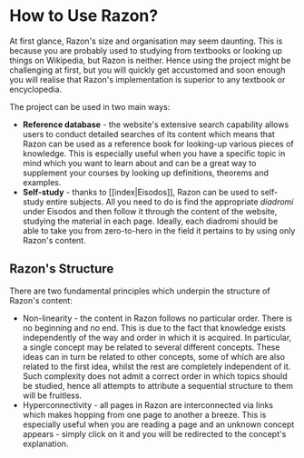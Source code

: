 # How to Use Razon?

At first glance, Razon's size and organisation may seem daunting. This is because you are probably used to studying from textbooks or looking up things on Wikipedia, but Razon is neither. Hence using the project might be challenging at first, but you will quickly get accustomed and soon enough you will realise that Razon's implementation is superior to any textbook or encyclopedia.

The project can be used in two main ways:
- **Reference database** - the website's extensive search capability allows users to conduct detailed searches of its content which means that Razon can be used as a reference book for looking-up various pieces of knowledge. This is especially useful when you have a specific topic in mind which you want to learn about and can be a great way to supplement your courses by looking up definitions, theorems and examples.
- **Self-study** - thanks to [[index|Eisodos]], Razon can be used to self-study entire subjects. All you need to do is find the appropriate *diadromi* under Eisodos and then follow it through the content of the website, studying the material in each page. Ideally, each diadromi should be able to take you from zero-to-hero in the field it pertains to by using only Razon's content.

## Razon's Structure

There are two fundamental principles which underpin the structure of Razon's content:
- Non-linearity - the content in Razon follows no particular order. There is no beginning and no end. This is due to the fact that knowledge exists independently of the way and order in which it is acquired. In particular, a single concept may be related to several different concepts. These ideas can in turn be related to other concepts, some of which are also related to the first idea, whilst the rest are completely independent of it. Such complexity does not admit a correct order in which topics should be studied, hence all attempts to attribute a sequential structure to them will be fruitless.
- Hyperconnectivity - all pages in Razon are interconnected via links which makes hopping from one page to another a breeze. This is especially useful when you are reading a page and an unknown concept appears - simply click on it and you will be redirected to the concept's explanation.